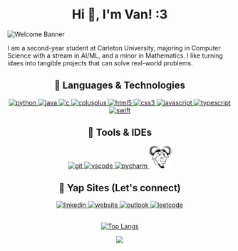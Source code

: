 <div align="center">

# Hi 👋, I'm Van! :3

<div align="left">

<img src="https://readme-typing-svg.herokuapp.com/?lines=Thank+You+for+Visiting!;CS+Student+@+Carleton+University;I+love+coding!&color=%2339FF14&font=Inter" alt="Welcome Banner" style="margin-bottom:-10px;"/>

I am a second-year student at Carleton University, majoring in Computer Science with a stream in AI/ML, and a minor in Mathematics. I like turning idaes into tangible projects that can solve real-world problems.
</div>

## 🥵 Languages & Technologies

<div align="center">
<!-- Python -->
<a href="https://www.python.org/" target="_blank" rel="noreferrer">
  <img src="https://cdn.jsdelivr.net/gh/devicons/devicon/icons/python/python-original.svg" alt="python" width="50" height="50"/>
</a>
<!-- Java -->
<a href="https://www.java.com/" target="_blank" rel="noreferrer">
  <img src="https://cdn.jsdelivr.net/gh/devicons/devicon/icons/java/java-original.svg" alt="java" width="50" height="50"/>
</a>
<!-- C -->
<a href="https://en.wikipedia.org/wiki/C_(programming_language)" target="_blank" rel="noreferrer">
  <img src="https://cdn.jsdelivr.net/gh/devicons/devicon/icons/c/c-original.svg" alt="c" width="50" height="50"/>
</a>
<!-- C++ -->
<a href="https://isocpp.org/" target="_blank" rel="noreferrer">
  <img src="https://cdn.jsdelivr.net/gh/devicons/devicon/icons/cplusplus/cplusplus-original.svg" alt="cplusplus" width="50" height="50"/>
</a>
<!-- HTML5 -->
<a href="https://developer.mozilla.org/en-US/docs/Web/HTML" target="_blank" rel="noreferrer">
  <img src="https://cdn.jsdelivr.net/gh/devicons/devicon/icons/html5/html5-original.svg" alt="html5" width="50" height="50"/>
</a>
<!-- CSS3 -->
<a href="https://developer.mozilla.org/en-US/docs/Web/CSS" target="_blank" rel="noreferrer">
  <img src="https://cdn.jsdelivr.net/gh/devicons/devicon/icons/css3/css3-original.svg" alt="css3" width="50" height="50"/>
</a>
<!-- JavaScript -->
<a href="https://developer.mozilla.org/en-US/docs/Web/JavaScript" target="_blank" rel="noreferrer">
  <img src="https://cdn.jsdelivr.net/gh/devicons/devicon/icons/javascript/javascript-original.svg" alt="javascript" width="50" height="50"/>
</a>
<!-- TypeScript -->
<a href="https://www.typescriptlang.org/" target="_blank" rel="noreferrer">
  <img src="https://cdn.jsdelivr.net/gh/devicons/devicon/icons/typescript/typescript-original.svg" alt="typescript" width="50" height="50"/>
</a>
<!-- Swift -->
<a href="https://swift.org/" target="_blank" rel="noreferrer">
  <img src="https://cdn.jsdelivr.net/gh/devicons/devicon/icons/swift/swift-original.svg" alt="swift" width="50" height="50"/>
</a>
</div>

## 🥶 Tools & IDEs

<p align="center">
<!-- Git -->
<a href="https://git-scm.com/" target="_blank">
  <img src="https://cdn.jsdelivr.net/gh/devicons/devicon/icons/git/git-original.svg" alt="git" width="50" height="50"/>
</a>
<!-- VSCode -->
<a href="https://code.visualstudio.com/" target="_blank">
  <img src="https://cdn.jsdelivr.net/gh/devicons/devicon/icons/vscode/vscode-original.svg" alt="vscode" width="50" height="50"/>
</a>
<!-- PyCharm -->
<a href="https://www.jetbrains.com/pycharm/" target="_blank">
  <img src="https://cdn.jsdelivr.net/gh/devicons/devicon/icons/pycharm/pycharm-original.svg" alt="pycharm" width="50" height="50"/>
</a>
<!-- Makefile -->
<a href="https://www.gnu.org/software/make/manual/make.html" target="_blank">
  <img src="https://raw.githubusercontent.com/VanBaNguyen/VanBaNguyen/main/assets/makefile.jpg" width="50" height="50"/>
</a>
</p>

## 🤝 Yap Sites (Let's connect)

<!-- LinkedIn -->
<a href="https://www.linkedin.com/in/VanBaNguyen/" target="_blank">
  <img src="https://cdn.jsdelivr.net/gh/devicons/devicon/icons/linkedin/linkedin-original.svg" alt="linkedin" width="50" height="50"/>
</a>
<!-- Personal Website -->
<a href="https://vannguyen.xyz/" target="_blank">
  <img src="https://img.icons8.com/color/48/000000/domain.png" alt="website" width="50" height="50"/>
</a>
<!-- Email (Outlook) -->
<a href="mailto:vannguyen5@cmail.carleton.ca">
  <img src="https://img.icons8.com/color/48/000000/microsoft-outlook-2019.png" alt="outlook" width="50" height="50"/>
</a>
<!-- LeetCode -->
<a href="https://leetcode.com/VanNgu/" target="_blank">
  <img src="https://cdn.jsdelivr.net/gh/simple-icons/simple-icons/icons/leetcode.svg" alt="leetcode" width="50" height="50"/>
</a>

<!-- Other ;) -->
<div align="center">
<br>

[![Top Langs](https://github-readme-stats.vercel.app/api/top-langs/?username=vanbanguyen&layout=donut&theme=dark)](https://github.com/anuraghazra/github-readme-stats)

![](https://komarev.com/ghpvc/?username=vanbanguyen&color=brightgreen)

</div>
</div>
